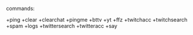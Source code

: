 commands:

+ping
+clear
+clearchat
+pingme
+bttv
+yt
+ffz
+twitchacc
+twitchsearch
+spam
+logs
+twittersearch
+twitteracc
+say
